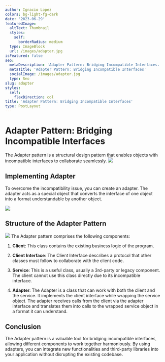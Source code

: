 ```yaml
---
author: Ignacio Lopez
colors: bg-light-fg-dark
date: '2023-06-29'
featuredImage:
  altText: Thumbnail
  styles:
    self:
      borderRadius: medium
  type: ImageBlock
  url: /images/adapter.jpg
isFeatured: false
seo:
  metaDescription: 'Adapter Pattern: Bridging Incompatible Interfaces.'
  metaTitle: 'Adapter Pattern: Bridging Incompatible Interfaces'
  socialImage: /images/adapter.jpg
  type: Seo
slug: adapter
styles:
  self:
    flexDirection: col
title: 'Adapter Pattern: Bridging Incompatible Interfaces'
type: PostLayout
---
```


# Adapter Pattern: Bridging Incompatible Interfaces

The Adapter pattern is a structural design pattern that enables objects with incompatible interfaces to collaborate seamlessly.
![](./images/adapter-problem.png)

## Implementing Adapter

To overcome the incompatibility issue, you can create an adapter. The adapter acts as a special object that converts the interface of one object into a format understandable by another object.


![](./images/adapter-solution.png)


## Structure of the Adapter Pattern
![](./images/adapter-structure.png)
The Adapter pattern comprises the following components:

1.  **Client**: This class contains the existing business logic of the program.
    
2.  **Client Interface**: The Client Interface describes a protocol that other classes must follow to collaborate with the client code.
    
3.  **Service**: This is a useful class, usually a 3rd-party or legacy component. The client cannot use this class directly due to its incompatible interface.
    
4.  **Adapter**: The Adapter is a class that can work with both the client and the service. It implements the client interface while wrapping the service object. The adapter receives calls from the client via the adapter interface and translates them into calls to the wrapped service object in a format it can understand.
    

## Conclusion

The Adapter pattern is a valuable tool for bridging incompatible interfaces, allowing different components to work together harmoniously. By using adapters, you can integrate new functionalities and third-party libraries into your application without disrupting the existing codebase.
